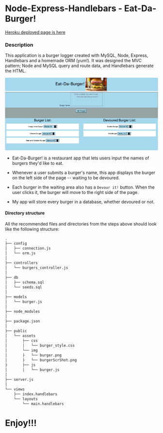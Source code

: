 # Node-Express-Handlebars - Eat-Da-Burger! 

[Heroku deployed page is here](https://eat-da-burger-hw13-node-expres.herokuapp.com/)

### Description

This application is a burger logger created with MySQL, Node, Express, Handlebars and a homemade ORM (yum!). It was designed the MVC pattern; Node and MySQL query and route data, and Handlebars generate the HTML.

![demo](./public/assets/burgerScrShot.png)

* Eat-Da-Burger! is a restaurant app that lets users input the names of burgers they'd like to eat.

* Whenever a user submits a burger's name, this app displays the burger on the left side of the page -- waiting to be devoured.

* Each burger in the waiting area also has a `Devour it!` button. When the user clicks it, the burger will move to the right side of the page.

* My app will store every burger in a database, whether devoured or not.

#### Directory structure

All the recommended files and directories from the steps above should look like the following structure:

```
.
├── config
│   ├── connection.js
│   └── orm.js
│ 
├── controllers
│   └── burgers_controller.js
│
├── db
│   ├── schema.sql
│   └── seeds.sql
│
├── models
│   └── burger.js
│ 
├── node_modules
│ 
├── package.json
│
├── public
│   └── assets
│       ├── css
│       │   └── burger_style.css
│       └── img
│       ├   └── burger.png
│       ├   └── burgerScrShot.png
├       ├── js
│       │   └── burger.js
│   
├── server.js
│
└── views
    ├── index.handlebars
    └── layouts
        └── main.handlebars
```
# Enjoy!!!
